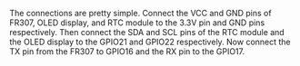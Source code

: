 The connections are pretty simple. Connect the VCC and GND pins of FR307, OLED display, and RTC module to the 3.3V pin and GND pins respectively. Then connect the SDA and SCL pins of the RTC module and the OLED display to the GPIO21 and GPIO22 respectively. Now connect the TX pin from the FR307 to GPIO16 and the RX pin to the GPIO17.

